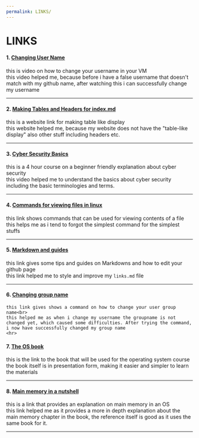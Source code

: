 ```yaml
---
permalink: LINKS/
---
```


# LINKS

#### 1. [Changing User Name](https://www.youtube.com/watch?v=ee2yz41L_3w)<br>
   this is video on how to change your username in your VM<br>
   this video helped me, because before i have a false username that doesn't match with my github name, after watching this i can successfully change my username
   <hr>
   
#### 2. [Making Tables and Headers for index.md](https://github.com/adam-p/markdown-here/wiki/Markdown-Cheatsheet)<br>
   this is a website link for making table like display<br>
   this website helped me, because my website does not have the "table-like display" also other stuff including headers etc.
   <hr>
   
#### 3. [Cyber Security Basics](https://youtu.be/U_P23SqJaDc)<br>
   this is a 4 hour course on a beginner friendly explanation about cyber security<br>
   this video helped me to understand the basics about cyber security including the basic terminologies and terms.
   <hr>
   
#### 4. [Commands for viewing files in linux](https://linuxhandbook.com/view-file-linux/)<br>
   this link shows commands that can be used for viewing contents of a file<br>
   this helps me as i tend to forgot the simplest command for the simplest stuffs
   <hr>
   
#### 5. [Markdown and guides](https://github.com/adam-p/markdown-here/wiki/Markdown-Cheatsheet)<br>
   this link gives some tips and guides on Markdowns and how to edit your github page<br>
   this link helped me to style and improve my `links.md` file
   <hr>
   
#### 6. [Changing group name](https://superuser.com/questions/404135/rename-users-group-name)<br>
    this link gives shows a command on how to change your user group name<br>
    this helped me as when i change my username the groupname is not changed yet, which caused some difficulties. After trying the command, i now have successfully changed my group name
    <hr>
    
#### 7. [The OS book](https://www.os-book.com/OS10/slide-dir/)<br>
   this is the link to the book that will be used for the operating system course<br>
   the book itself is in presentation form, making it easier and simpler to learn the materials
   <hr>
   
#### 8. [Main memory in a nutshell](https://www.cs.uic.edu/~jbell/CourseNotes/OperatingSystems/8_MainMemory.html)<br>
   this is a link that provides an explanation on main memory in an OS<br>
   this link helped me as it provides a more in depth explanation about the main memory chapter in the book, the reference itself is good as it uses the same book for it.
   <hr>
